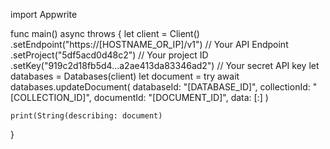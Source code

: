import Appwrite

func main() async throws {
    let client = Client()
      .setEndpoint("https://[HOSTNAME_OR_IP]/v1") // Your API Endpoint
      .setProject("5df5acd0d48c2") // Your project ID
      .setKey("919c2d18fb5d4...a2ae413da83346ad2") // Your secret API key
    let databases = Databases(client)
    let document = try await databases.updateDocument(
        databaseId: "[DATABASE_ID]",
        collectionId: "[COLLECTION_ID]",
        documentId: "[DOCUMENT_ID]",
        data: [:]
    )

    print(String(describing: document)
}
